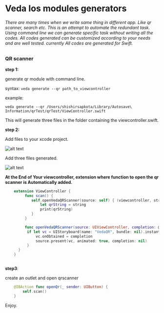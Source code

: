 # Veda Ios modules generators
###### There are many times when we write same thing in different app. Like qr scanner, search etc. This is an attempt to automate the redundant task. Using command line we can generate specific task without writing all the codes. All codes generated can be customized according to your needs and are well tested. currently All codes are generated for Swift.


### QR scanner

**step 1:**

generate qr module with command line.

syntax:  `veda generate --qr path_to_viewcontroller`

example: 

`veda generate --qr /Users/shishirsapkota/Library/Autosave\ Information/qrTest/qrTest/ViewController.swift`

This will generate three files in the folder containing the viewcontroller.swift.  

**step 2:** 

Add files to your xcode project.

![alt text](https://lh3.googleusercontent.com/yfMZKNaGzODzaQRtyGwUPJpRrhohbxheezgS04VRUeHvq3j9OgPrHnIDC_wNQTnSpv-S03OEPISFTEEVjl6WDmx3l-bMwmi0xNTYMgR-jgvHpy4sYRxBDUsl1SiNLPFJzDgz6ZUX9GaDQpwNLSqjXq5wFTE_O4TNgha_tHr1XI3eJu39wt5EX4HMWWKefzDKaOSac5OtEGUwZ_-LTju2J-3zMyD4q2tnbQ_uv853CCUWjqjcLOQ-6zsJYH9pJkf75yNsWV9We0-9kNKwCbPrEX6x-rdPux35dNTKmz5eC6czJo8ONgsmI2trfSxTN9ZCLIJ1YJP94RwdKlY-MtWpFdjZuqA3QGzB5rFIB98NkRqHx0hKk9UxP7QBYxeWl13O-Dd_RZJSNPn4gYXfav6SJbqvwd9HUv8uKCpCGAtn0QaK9YUZ6U9qHlBPTKfd74CmHB0aY-KQ4kc99a6h-SGMH72ARlkTe83__qgQyphwuPcU6rRn36ScNSxxwGkLZzzWwNkM8t7X1Fh7OGeN9WQ1E5oNxPzzwmJiP5S8e6ep6Rm2ISA7nb8qcHdyBLEj1QIcDAaIPYaxEuHfXVOMb2HtFXjrMVNP2BUVLzTPbWk=w340-h475-no)

Add three files generated.

![alt text](https://lh3.googleusercontent.com/agRabsGqRD6tvA4ckMgOBwIF2AAaw7kfrV2nzv7EYwjXOuIvHdw0ZMYO3tVf1Ol2Y_dwvH9yKUAUZh3SaomDYXU4NhzLQnLu8VVpNtbV7efi-WPh4i-bG-msE4JPXU4DnvK-eKs20g_VuRuipM-XToabuCd40AqNAPqJkJmPZBIzeab___ZWJJ2V6mpj6f3LmtjERmmjZPLJ_hYRoVE_ig0U85HzktAnEQP-ruMKwvizBzUDqEL9zSohWL7ws9BiV91pN9qGKddgbwAbV-4a6nCpE7ZaDh3j8VI9SopbrwyDKBNp4_FP0YqCsH6EBYnSHcNFaajVDWn65_DHYwOkpzWPLCIeVs70k19iRhVl8fzjzKfz2BIEn0y2ZDKDkCZC8JjAUeC0l18jy71NfQb8g-pBso6DQzn1eGFRhIrUyEMlVG4V6TRYdx8Tc_K6wKpz-CEVeyXoTwzlylN8gr9BD6u0qICj0YQFH_wkMqIoJcxtmy2N9spt0K4zZojyeA0PwKQYrLqOsI5RGGncFCsOVAtDmq2KtNnTfhExfgceA770VzAG77cZ8HQVH_slQCa-GW4YKmpycEoNggmBr4Ms2mpiaNs0YFL7ni7AEzw=w262-h102-no)


**At the End of Your viewcontroller, extension where function to open the qr scanner is Automatically added.**

```swift
    extension ViewController {
         func scan() {
            self.openVedaQRScanner(source: self) { (viewcontroller, string) in
                let qrString = string
                print(qrString)
            }
         }

         func openVedaQRScanner(source: UIViewController, completion: @escaping (VedaQRScannerViewController, String)->()) {
          if let vc = UIStoryboard(name: "VedaQR", bundle: nil).instantiateInitialViewController() as? VedaQRScannerViewController {
              vc.onObtained = completion
              source.present(vc, animated: true, completion: nil)
          }
      }
    }
    
```

**step3**: 

create an outlet and open qrscanner

```swift
    @IBAction func openQr(_ sender: UIButton) {
        self.scan()
    }
```


Enjoy.
